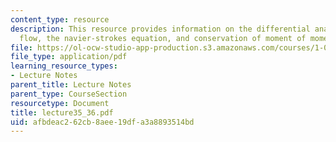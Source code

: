 ```yaml
---
content_type: resource
description: This resource provides information on the differential analysis of fluid
  flow, the navier-strokes equation, and conservation of moment of momentum.
file: https://ol-ocw-studio-app-production.s3.amazonaws.com/courses/1-060-engineering-mechanics-ii-spring-2006/afbdeac262cb8aee19dfa3a8893514bd_lecture35_36.pdf
file_type: application/pdf
learning_resource_types:
- Lecture Notes
parent_title: Lecture Notes
parent_type: CourseSection
resourcetype: Document
title: lecture35_36.pdf
uid: afbdeac2-62cb-8aee-19df-a3a8893514bd
---
```

